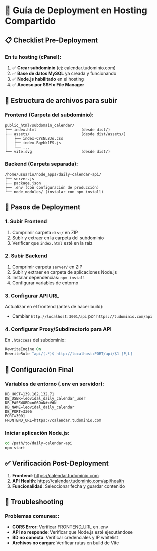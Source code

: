 # 🚀 Guía de Deployment en Hosting Compartido

## 📋 Checklist Pre-Deployment

### En tu hosting (cPanel):

1. ✅ **Crear subdominio** (ej: calendar.tudominio.com)
2. ✅ **Base de datos MySQL** ya creada y funcionando
3. ✅ **Node.js habilitado** en el hosting
4. ✅ **Acceso por SSH o File Manager**

## 📁 Estructura de archivos para subir

### Frontend (Carpeta del subdominio):

```
public_html/subdomain_calendar/
├── index.html                    (desde dist/)
├── assets/                       (desde dist/assets/)
│   ├── index-CYsNL8Jo.css
│   ├── index-Bqybk1FS.js
│   └── ...
└── vite.svg                      (desde dist/)
```

### Backend (Carpeta separada):

```
/home/usuario/node_apps/daily-calendar-api/
├── server.js
├── package.json
├── .env (con configuración de producción)
└── node_modules/ (instalar con npm install)
```

## 🔧 Pasos de Deployment

### 1. Subir Frontend

1. Comprimir carpeta `dist/` en ZIP
2. Subir y extraer en la carpeta del subdominio
3. Verificar que `index.html` esté en la raíz

### 2. Subir Backend

1. Comprimir carpeta `server/` en ZIP
2. Subir y extraer en carpeta de aplicaciones Node.js
3. Instalar dependencias: `npm install`
4. Configurar variables de entorno

### 3. Configurar API URL

Actualizar en el frontend (antes de hacer build):

- Cambiar `http://localhost:3001/api` por `https://tudominio.com/api`

### 4. Configurar Proxy/Subdirectorio para API

En `.htaccess` del subdominio:

```apache
RewriteEngine On
RewriteRule ^api/(.*)$ http://localhost:PORT/api/$1 [P,L]
```

## 🔧 Configuración Final

### Variables de entorno (.env en servidor):

```env
DB_HOST=139.162.132.71
DB_USER=leovidal_daily_calendar_user
DB_PASSWORD=nG6OuN#cVdN
DB_NAME=leovidal_daily_calendar
DB_PORT=3306
PORT=3001
FRONTEND_URL=https://calendar.tudominio.com
```

### Iniciar aplicación Node.js:

```bash
cd /path/to/daily-calendar-api
npm start
```

## ✅ Verificación Post-Deployment

1. **Frontend**: https://calendar.tudominio.com
2. **API Health**: https://calendar.tudominio.com/api/health
3. **Funcionalidad**: Seleccionar fecha y guardar contenido

## 🔧 Troubleshooting

### Problemas comunes::

- **CORS Error**: Verificar FRONTEND_URL en .env
- **API no responde**: Verificar que Node.js esté ejecutándose
- **BD no conecta**: Verificar credenciales y IP whitelist
- **Archivos no cargan**: Verificar rutas en build de Vite
